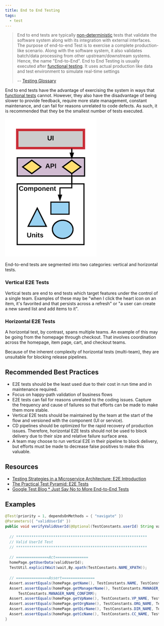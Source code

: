 ```yaml
---
title: End to End Testing
tags:
  - test
---
```


> End to end tests are typically [non-deterministic](../glossary#non-deterministic-test) tests that validate the software system along with its integration with external interfaces. The purpose of end-to-end Test is to exercise a complete production-like scenario. Along with the software system, it also validates batch/data processing from other upstream/downstream systems. Hence, the name "End-to-End". End to End Testing is usually executed after [functional testing](../glossary#functional-test). It uses actual production like data and test environment to simulate real-time settings
>
> -- [Testing Glossary](../glossary#end-to-end-test)

End to end tests have the advantage of exercising the system in ways that [functional tests](../glossary#functional-test) cannot. However, they also have
the disadvantage of being slower to provide feedback, require more state management, constant maintenance, and can fail for reasons unrelated to code defects. As such, it is recommended
that they be the smallest number of tests executed.

!["E2E Test"](../images/testing-images/e2e-test.png#width=300px)

End-to-end tests are segmented into two categories: vertical and horizontal tests.

### Vertical E2E Tests

Vertical tests are end to end tests which target features under the control of a single team. Examples of these may be "when I click the heart icon on an item, it's favorited and that persists across a refresh" or "a user can create a new saved list and add items to it".

### Horizontal E2E Tests

A horizontal test, by contrast, spans multiple teams. An example of this may be going from the homepage through checkout. That involves coordination across the homepage, item page, cart, and checkout teams.

Because of the inherent complexity of horizontal tests (multi-team), they are unsuitable for blocking release pipelines.

## Recommended Best Practices

- E2E tests should be the least used due to their cost in run time and in maintenance required.
- Focus on happy-path validation of business flows
- E2E tests can fail for reasons unrelated to the coding issues. Capture the frequency and cause of failures so that efforts can be made to make them more stable.
- Vertical E2E tests should be maintained by the team at the start of the flow and versioned with the component (UI or service).
- CD pipelines should be optimized for the rapid recovery of production issues. Therefore, horizontal E2E tests should not be used to block delivery due to their size and relative failure surface area.
- A team may choose to run vertical E2E in their pipeline to block delivery, but efforts must be made to decrease false positives to make this valuable.

## Resources

- [Testing Strategies in a Microservice Architecture: E2E Introduction](https://martinfowler.com/articles/microservice-testing/#testing-end-to-end-introduction)
- [The Practical Test Pyramid: E2E Tests](https://martinfowler.com/articles/practical-test-pyramid.html#End-to-endTests)
- [Google Test Blog \* Just Say No to More End-to-End Tests](https://testing.googleblog.com/2015/04/just-say-no-to-more-end-to-end-tests.html)

## Examples

```java
@Test(priority = 1, dependsOnMethods = { "navigate" })
@Parameters({ "validUserId" })
public void verifyValidUserId(@Optional(TestConstants.userId) String validUserId) throws Exception {

  // ************************************************************
  // Valid UserId Test
  // ************************************************************

  // ===============Act===============
  homePage.getUserData(validUserId);
  TestUtil.explicitWait(wait,By.xpath(TestConstants.NAME_XPATH));

  // ===============Assert===============
  Assert.assertEquals(homePage.getName(), TestConstants.NAME, TestConstants.NAME_CONFIRM);
  Assert.assertEquals(homePage.getManagerName(), TestConstants.MANAGER_NAME,
      TestConstants.MANAGER_NAME_CONFIRM);
  Assert.assertEquals(homePage.getVpName(), TestConstants.VP_NAME, TestConstants.VP_NAME_CONFIRM);
  Assert.assertEquals(homePage.getOrgName(), TestConstants.ORG_NAME, TestConstants.ORG_NAME_CONFIRM);
  Assert.assertEquals(homePage.getDirName(), TestConstants.DIR_NAME, TestConstants.DIR_NAME_CONFIRM);
  Assert.assertEquals(homePage.getCcName(), TestConstants.CC_NAME, TestConstants.CC_NAME_CONFIRM);
}
```

